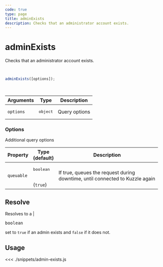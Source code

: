 ```yaml
---
code: true
type: page
title: adminExists
description: Checks that an administrator account exists.
---
```


# adminExists

Checks that an administrator account exists.

<br/>

```js
adminExists([options]);
```

<br/>

| Arguments | Type              | Description   |
| --------- | ----------------- | ------------- |
| `options` | <pre>object</pre> | Query options |

### **Options**

Additional query options

| Property   | Type<br/>(default)              | Description                                                                  |
| ---------- | ------------------------------- | ---------------------------------------------------------------------------- |
| `queuable` | <pre>boolean</pre><br/>(`true`) | If true, queues the request during downtime, until connected to Kuzzle again |

## Resolve

Resolves to a | <pre>boolean</pre> set to `true` if an admin exists and `false` if it does not.

## Usage

<<< ./snippets/admin-exists.js
